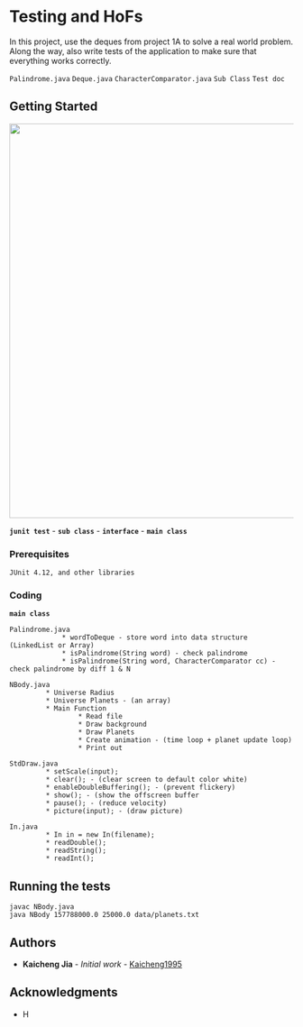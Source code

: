 # Testing and HoFs

In this project, use the deques from project 1A to solve a real world problem. Along the way, also write tests of the application to make sure that everything works correctly.

`Palindrome.java`  `Deque.java` `CharacterComparator.java` `Sub Class` `Test doc`

## Getting Started
<img src=https://github.com/Kaicheng1995/DataStructure_Algorithm/blob/master/img_folder/proj%201b.png width="700">

**`junit test`** - **`sub class`** - **`interface`** - **`main class`**  


### Prerequisites
```
JUnit 4.12, and other libraries
```

### Coding 

**`main class`**

```
Palindrome.java
             * wordToDeque - store word into data structure (LinkedList or Array)
             * isPalindrome(String word) - check palindrome
             * isPalindrome(String word, CharacterComparator cc) - check palindrome by diff 1 & N
```

```
NBody.java
         * Universe Radius
         * Universe Planets - (an array)
         * Main Function
                 * Read file
                 * Draw background
                 * Draw Planets
                 * Create animation - (time loop + planet update loop)
                 * Print out
```
```
StdDraw.java
         * setScale(input);
         * clear(); - (clear screen to default color white)
         * enableDoubleBuffering(); - (prevent flickery)
         * show(); - (show the offscreen buffer
         * pause(); - (reduce velocity)
         * picture(input); - (draw picture)         
```
```
In.java
         * In in = new In(filename); 
         * readDouble();
         * readString();
         * readInt();
```


## Running the tests
```
javac NBody.java
java NBody 157788000.0 25000.0 data/planets.txt
```

## Authors

* **Kaicheng Jia** - *Initial work* - [Kaicheng1995](https://github.com/Kaicheng1995)

## Acknowledgments

* H
